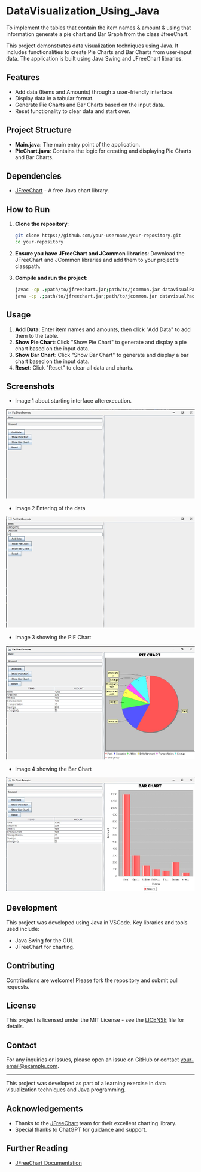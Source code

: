 # DataVisualization_Using_Java
 To implement the tables that contain the item names & amount & using that information generate a pie chart and Bar Graph from the class JfreeChart.

This project demonstrates data visualization techniques using Java. It includes functionalities to create Pie Charts and Bar Charts from user-input data. The application is built using Java Swing and JFreeChart libraries.

## Features

- Add data (Items and Amounts) through a user-friendly interface.
- Display data in a tabular format.
- Generate Pie Charts and Bar Charts based on the input data.
- Reset functionality to clear data and start over.

## Project Structure

- **Main.java**: The main entry point of the application.
- **PieChart.java**: Contains the logic for creating and displaying Pie Charts and Bar Charts.

## Dependencies

- [JFreeChart](http://www.jfree.org/jfreechart/) - A free Java chart library.

## How to Run

1. **Clone the repository**:
    ```sh
    git clone https://github.com/your-username/your-repository.git
    cd your-repository
    ```

2. **Ensure you have JFreeChart and JCommon libraries**:
   Download the JFreeChart and JCommon libraries and add them to your project's classpath.

3. **Compile and run the project**:
    ```sh
    javac -cp .;path/to/jfreechart.jar;path/to/jcommon.jar datavisualPackage/Main.java
    java -cp .;path/to/jfreechart.jar;path/to/jcommon.jar datavisualPackage.Main
    ```

## Usage

1. **Add Data**: Enter item names and amounts, then click "Add Data" to add them to the table.
2. **Show Pie Chart**: Click "Show Pie Chart" to generate and display a pie chart based on the input data.
3. **Show Bar Chart**: Click "Show Bar Chart" to generate and display a bar chart based on the input data.
4. **Reset**: Click "Reset" to clear all data and charts.

## Screenshots
* Image 1 about starting interface afterexecution.

![Application Screenshot](Images/01_image.jpg)

* Image 2 Entering of the data

![Application Screenshot](Images/02_image.jpg)

* Image 3 showing the PIE Chart 

![Application Screenshot](Images/03_image-pieChart.jpg)

* Image 4 showing the Bar Chart

![Application Screenshot](Images/04_image-barChart.jpg)

## Development

This project was developed using Java in VSCode. Key libraries and tools used include:
- Java Swing for the GUI.
- JFreeChart for charting.

## Contributing

Contributions are welcome! Please fork the repository and submit pull requests.

## License

This project is licensed under the MIT License - see the [LICENSE](LICENSE) file for details.

## Contact

For any inquiries or issues, please open an issue on GitHub or contact [your-email@example.com](mailto:your-email@example.com).

---

This project was developed as part of a learning exercise in data visualization techniques and Java programming.

## Acknowledgements

- Thanks to the [JFreeChart](http://www.jfree.org/jfreechart/) team for their excellent charting library.
- Special thanks to ChatGPT for guidance and support.

## Further Reading

- [JFreeChart Documentation](http://www.jfree.org/jfreechart/api/javadoc/)


